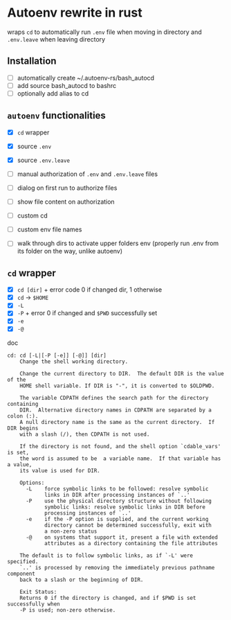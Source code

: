 # Autoenv rewrite in rust

wraps `cd` to automatically run `.env` file when moving in directory and `.env.leave` when leaving directory

## Installation
-[ ] automatically create ~/.autoenv-rs/bash_autocd
-[ ] add source bash_autocd to bashrc
-[ ] optionally add alias to cd

## `autoenv` functionalities

-[x] `cd` wrapper
-[x] source `.env`
-[x] source `.env.leave`
-[ ] manual authorization of `.env` and `.env.leave` files
-[ ] dialog on first run to authorize files
-[ ] show file content on authorization

-[ ] custom cd
-[ ] custom env file names
-[ ] walk through dirs to activate upper folders env (properly run .env from its folder on the way, unlike autoenv)

## `cd` wrapper

-[x] `cd [dir]` + error code 0 if changed dir, 1 otherwise
-[x] `cd` -> `$HOME`
-[x] `-L`
-[x] `-P` + error 0 if changed and `$PWD` successfully set
-[x] `-e`
-[x] `-@`

doc
```
cd: cd [-L|[-P [-e]] [-@]] [dir]
    Change the shell working directory.
    
    Change the current directory to DIR.  The default DIR is the value of the
    HOME shell variable. If DIR is "-", it is converted to $OLDPWD.
    
    The variable CDPATH defines the search path for the directory containing
    DIR.  Alternative directory names in CDPATH are separated by a colon (:).
    A null directory name is the same as the current directory.  If DIR begins
    with a slash (/), then CDPATH is not used.
    
    If the directory is not found, and the shell option `cdable_vars' is set,
    the word is assumed to be  a variable name.  If that variable has a value,
    its value is used for DIR.
    
    Options:
      -L	force symbolic links to be followed: resolve symbolic
    		links in DIR after processing instances of `..'
      -P	use the physical directory structure without following
    		symbolic links: resolve symbolic links in DIR before
    		processing instances of `..'
      -e	if the -P option is supplied, and the current working
    		directory cannot be determined successfully, exit with
    		a non-zero status
      -@	on systems that support it, present a file with extended
    		attributes as a directory containing the file attributes
    
    The default is to follow symbolic links, as if `-L' were specified.
    `..' is processed by removing the immediately previous pathname component
    back to a slash or the beginning of DIR.
    
    Exit Status:
    Returns 0 if the directory is changed, and if $PWD is set successfully when
    -P is used; non-zero otherwise.
```
